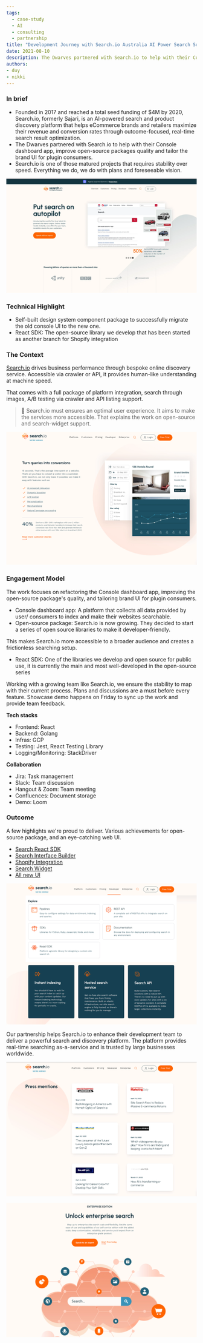```yaml
---
tags:
  - case-study
  - AI
  - consulting
  - partnership
title: "Development Journey with Search.io Australia AI Power Search Solutions"
date: 2021-08-10
description: The Dwarves partnered with Search.io to help with their Console dashboard app, improve open-source packages quality and tailor the brand UI for plugin consumers.
authors: 
- duy
- nikki
---
```


### In brief
- Founded in 2017 and reached a total seed funding of $4M by 2020, Search.io, formerly Sajari, is an AI-powered search and product discovery platform that helps eCommerce brands and retailers maximize their revenue and conversion rates through outcome-focused, real-time search result optimization.
- The Dwarves partnered with Search.io to help with their Console dashboard app, improve open-source packages quality and tailor the brand UI for plugin consumers.
- Search.io is one of those matured projects that requires stability over speed. Everything we do, we do with plans and foreseeable vision.

![](assets/development-journey-with-searchio---australia-ai-power-search-solutions_5168d3582cc3384817547ef263a5eaa8_md5.webp)

### Technical Highlight
- Self-built design system component package to successfully migrate the old console UI to the new one.
- React SDK: The open-source library we develop that has been started as another branch for Shopify integration

### The Context
[Search.io](http://search.io/) drives business performance through bespoke online discovery service. Accessible via crawler or API, it provides human-like understanding at machine speed.

That comes with a full package of platform integration, search through images, A/B testing via crawler and API listing support.

>
> 🔸 Search.io must ensures an optimal user experience. It aims to make the services more accessible. That explains the work on open-source and search-widget support.

![](assets/development-journey-with-searchio---australia-ai-power-search-solutions_dd55bea9f42adaff0ca67b9f0398ad98_md5.webp)

### Engagement Model
The work focuses on refactoring the Console dashboard app, improving the open-source package's quality, and tailoring brand UI for plugin consumers.
- Console dashboard app: A platform that collects all data provided by user/ consumers to index and make their websites searchable. 
- Open-source package: Search.io is now growing. They decided to start a series of open source libraries to make it developer-friendly. 

This makes Search.io more accessible to a broader audience and creates a frictionless searching setup.

- React SDK: One of the libraries we develop and open source for public use, it is currently the main and most well-developed in the open-source series

Working with a growing team like Search.io, we ensure the stability to map with their current process. Plans and discussions are a must before every feature. Showcase demo happens on Friday to sync up the work and provide team feedback.

**Tech stacks**

- Frontend: React
- Backend: Golang
- Infras: GCP
- Testing: Jest, React Testing Library
- Logging/Monitoring: StackDriver

**Collaboration**

- Jira: Task management
- Slack: Team discussion
- Hangout & Zoom: Team meeting
- Confluences: Document storage
- Demo: Loom

### Outcome
A few highlights we're proud to deliver. Various achievements for open-source package, and an eye-catching web UI.
- [Search React SDK](https://www.sajari.com/blog/new-search-react-sdk)
- [Search Interface Builder](https://www.sajari.com/blog/new-search-interface-builder)
- [Shopify Integration](https://www.sajari.com/blog/shopify-search)
- [Search Widget](https://docs.sajari.com/user-guide/integrating-search/widget/)
- [All new UI](https://www.sajari.com/blog/meet-the-all-new-sajari)

![](assets/development-journey-with-searchio---australia-ai-power-search-solutions_553a8839ac6f2ddb246b3801a3d3ed46_md5.webp)

Our partnership helps Search.io to enhance their development team to deliver a powerful search and discovery platform. The platform provides real-time searching as-a-service and is trusted by large businesses worldwide. 

![](assets/development-journey-with-searchio---australia-ai-power-search-solutions_b57cb7d4546a27e2d01deb2968f970ce_md5.webp)

![](assets/development-journey-with-searchio---australia-ai-power-search-solutions_b70a3de226205f3dcdc72155e8ed362d_md5.webp)